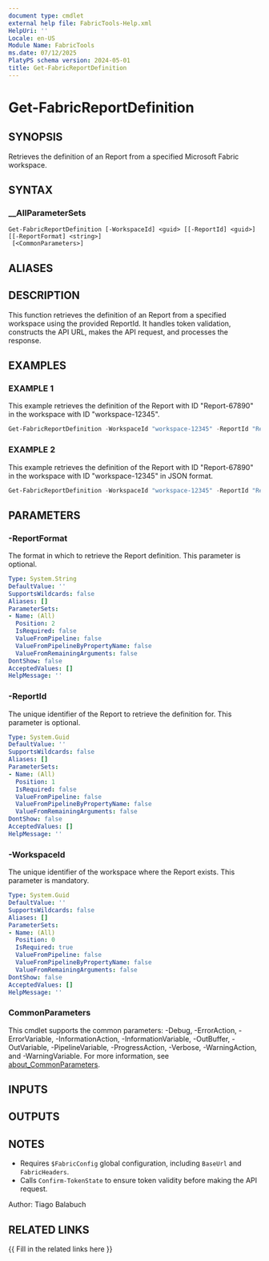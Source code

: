 ```yaml
---
document type: cmdlet
external help file: FabricTools-Help.xml
HelpUri: ''
Locale: en-US
Module Name: FabricTools
ms.date: 07/12/2025
PlatyPS schema version: 2024-05-01
title: Get-FabricReportDefinition
---
```


# Get-FabricReportDefinition

## SYNOPSIS

Retrieves the definition of an Report from a specified Microsoft Fabric workspace.

## SYNTAX

### __AllParameterSets

```
Get-FabricReportDefinition [-WorkspaceId] <guid> [[-ReportId] <guid>] [[-ReportFormat] <string>]
 [<CommonParameters>]
```

## ALIASES

## DESCRIPTION

This function retrieves the definition of an Report from a specified workspace using the provided ReportId.
It handles token validation, constructs the API URL, makes the API request, and processes the response.

## EXAMPLES

### EXAMPLE 1

This example retrieves the definition of the Report with ID "Report-67890" in the workspace with ID "workspace-12345".

```powershell
Get-FabricReportDefinition -WorkspaceId "workspace-12345" -ReportId "Report-67890"
```

### EXAMPLE 2

This example retrieves the definition of the Report with ID "Report-67890" in the workspace with ID "workspace-12345" in JSON format.

```powershell
Get-FabricReportDefinition -WorkspaceId "workspace-12345" -ReportId "Report-67890" -ReportFormat "json"
```

## PARAMETERS

### -ReportFormat

The format in which to retrieve the Report definition.
This parameter is optional.

```yaml
Type: System.String
DefaultValue: ''
SupportsWildcards: false
Aliases: []
ParameterSets:
- Name: (All)
  Position: 2
  IsRequired: false
  ValueFromPipeline: false
  ValueFromPipelineByPropertyName: false
  ValueFromRemainingArguments: false
DontShow: false
AcceptedValues: []
HelpMessage: ''
```

### -ReportId

The unique identifier of the Report to retrieve the definition for.
This parameter is optional.

```yaml
Type: System.Guid
DefaultValue: ''
SupportsWildcards: false
Aliases: []
ParameterSets:
- Name: (All)
  Position: 1
  IsRequired: false
  ValueFromPipeline: false
  ValueFromPipelineByPropertyName: false
  ValueFromRemainingArguments: false
DontShow: false
AcceptedValues: []
HelpMessage: ''
```

### -WorkspaceId

The unique identifier of the workspace where the Report exists.
This parameter is mandatory.

```yaml
Type: System.Guid
DefaultValue: ''
SupportsWildcards: false
Aliases: []
ParameterSets:
- Name: (All)
  Position: 0
  IsRequired: true
  ValueFromPipeline: false
  ValueFromPipelineByPropertyName: false
  ValueFromRemainingArguments: false
DontShow: false
AcceptedValues: []
HelpMessage: ''
```

### CommonParameters

This cmdlet supports the common parameters: -Debug, -ErrorAction, -ErrorVariable,
-InformationAction, -InformationVariable, -OutBuffer, -OutVariable, -PipelineVariable,
-ProgressAction, -Verbose, -WarningAction, and -WarningVariable. For more information, see
[about_CommonParameters](https://go.microsoft.com/fwlink/?LinkID=113216).

## INPUTS

## OUTPUTS

## NOTES

- Requires `$FabricConfig` global configuration, including `BaseUrl` and `FabricHeaders`.
- Calls `Confirm-TokenState` to ensure token validity before making the API request.

Author: Tiago Balabuch

## RELATED LINKS

{{ Fill in the related links here }}

